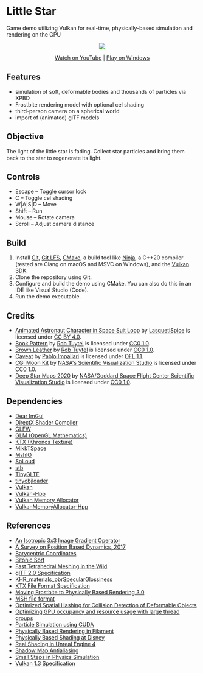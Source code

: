 # Little Star

Game demo utilizing Vulkan for real-time, physically-based simulation and rendering on the GPU

<p align="center">
    <a href="https://www.youtube.com/watch?v=PDV5Vn8NEfA">
        <img src="https://img.youtube.com/vi/PDV5Vn8NEfA/0.jpg" />
    </a>
</p>

<p align="center">
    <a href="https://www.youtube.com/watch?v=PDV5Vn8NEfA">Watch on YouTube</a> | 
    <a href="https://github.com/ruberith/little-star/releases/download/v1.0.0/little-star.win-x64.zip">Play on Windows</a>
</p>

## Features

- simulation of soft, deformable bodies and thousands of particles via XPBD
- Frostbite rendering model with optional cel shading
- third-person camera on a spherical world
- import of (animated) glTF models

## Objective

The light of the little star is fading. Collect star particles and bring them back to the star to regenerate its light.

## Controls

- Escape – Toggle cursor lock
- C – Toggle cel shading
- W|A|S|D – Move
- Shift – Run
- Mouse – Rotate camera
- Scroll – Adjust camera distance

## Build

1. Install [Git](https://git-scm.com), [Git LFS](https://git-lfs.com), [CMake](https://cmake.org), a build tool like [Ninja](https://ninja-build.org), a C++20 compiler (tested are Clang on macOS and MSVC on Windows), and the [Vulkan SDK](https://vulkan.lunarg.com/sdk/home).
2. Clone the repository using Git.
3. Configure and build the demo using CMake. You can also do this in an IDE like Visual Studio (Code).
4. Run the demo executable.

## Credits

- [Animated Astronaut Character in Space Suit Loop](https://sketchfab.com/3d-models/animated-astronaut-character-in-space-suit-loop-8fe5c8d3365e4d87bb7bc253d53a64e1) by [LasquetiSpice](https://sketchfab.com/LasquetiSpice) is licensed under [CC BY 4.0](https://creativecommons.org/licenses/by/4.0/).
- [Book Pattern](https://polyhaven.com/a/book_pattern) by [Rob Tuytel](https://www.artstation.com/tuytel) is licensed under [CC0 1.0](https://creativecommons.org/publicdomain/zero/1.0/).
- [Brown Leather](https://polyhaven.com/a/brown_leather) by [Rob Tuytel](https://www.artstation.com/tuytel) is licensed under [CC0 1.0](https://creativecommons.org/publicdomain/zero/1.0/).
- [Caveat](https://github.com/googlefonts/caveat) by [Pablo Impallari](https://www.impallari.com) is licensed under [OFL 1.1](https://scripts.sil.org/cms/scripts/page.php?site_id=nrsi&id=OFL).
- [CGI Moon Kit](https://svs.gsfc.nasa.gov/4720) by [NASA's Scientific Visualization Studio](https://svs.gsfc.nasa.gov) is licensed under [CC0 1.0](https://creativecommons.org/publicdomain/zero/1.0/).
- [Deep Star Maps 2020](https://svs.gsfc.nasa.gov/4851) by [NASA/Goddard Space Flight Center Scientific Visualization Studio](https://svs.gsfc.nasa.gov) is licensed under [CC0 1.0](https://creativecommons.org/publicdomain/zero/1.0/).

## Dependencies

- [Dear ImGui](https://github.com/ocornut/imgui)
- [DirectX Shader Compiler](https://github.com/microsoft/DirectXShaderCompiler)
- [GLFW](https://github.com/glfw/glfw)
- [GLM (OpenGL Mathematics)](https://github.com/g-truc/glm)
- [KTX (Khronos Texture)](https://github.com/KhronosGroup/KTX-Software)
- [MikkTSpace](https://github.com/mmikk/MikkTSpace)
- [MshIO](https://github.com/qnzhou/MshIO)
- [SoLoud](https://github.com/jarikomppa/soloud)
- [stb](https://github.com/nothings/stb)
- [TinyGLTF](https://github.com/syoyo/tinygltf)
- [tinyobjloader](https://github.com/tinyobjloader/tinyobjloader)
- [Vulkan](https://vulkan.lunarg.com)
- [Vulkan-Hpp](https://github.com/KhronosGroup/Vulkan-Hpp)
- [Vulkan Memory Allocator](https://github.com/GPUOpen-LibrariesAndSDKs/VulkanMemoryAllocator)
- [VulkanMemoryAllocator-Hpp](https://github.com/ruberith/VulkanMemoryAllocator-Hpp)

## References

- [An Isotropic 3x3 Image Gradient Operator](https://www.researchgate.net/publication/239398674_An_Isotropic_3x3_Image_Gradient_Operator)
- [A Survey on Position Based Dynamics, 2017](https://doi.org/10.2312/egt.20171034)
- [Barycentric Coordinates](https://www.cdsimpson.net/2014/10/barycentric-coordinates.html)
- [Bitonic Sort](https://www.tools-of-computing.com/tc/CS/Sorts/bitonic_sort.htm)
- [Fast Tetrahedral Meshing in the Wild](https://doi.org/10.1145/3386569.3392385)
- [glTF 2.0 Specification](https://registry.khronos.org/glTF/specs/2.0/glTF-2.0.html)
- [KHR_materials_pbrSpecularGlossiness](https://github.com/KhronosGroup/glTF/blob/main/extensions/2.0/Archived/KHR_materials_pbrSpecularGlossiness/README.md)
- [KTX File Format Specification](https://registry.khronos.org/KTX/specs/2.0/ktxspec.v2.html)
- [Moving Frostbite to Physically Based Rendering 3.0](https://www.ea.com/frostbite/news/moving-frostbite-to-pb)
- [MSH file format](https://gmsh.info/doc/texinfo/gmsh.html#MSH-file-format)
- [Optimized Spatial Hashing for Collision Detection of Deformable Objects](https://matthias-research.github.io/pages/publications/tetraederCollision.pdf)
- [Optimizing GPU occupancy and resource usage with large thread groups](https://gpuopen.com/learn/optimizing-gpu-occupancy-resource-usage-large-thread-groups/)
- [Particle Simulation using CUDA](https://developer.download.nvidia.com/assets/cuda/files/particles.pdf)
- [Physically Based Rendering in Filament](https://google.github.io/filament/Filament.md.html)
- [Physically Based Shading at Disney](https://disneyanimation.com/publications/physically-based-shading-at-disney/)
- [Real Shading in Unreal Engine 4](https://cdn2.unrealengine.com/Resources/files/2013SiggraphPresentationsNotes-26915738.pdf)
- [Shadow Map Antialiasing](https://developer.nvidia.com/gpugems/gpugems/part-ii-lighting-and-shadows/chapter-11-shadow-map-antialiasing)
- [Small Steps in Physics Simulation](http://mmacklin.com/smallsteps.pdf)
- [Vulkan 1.3 Specification](https://registry.khronos.org/vulkan/specs/1.3-extensions/html/)